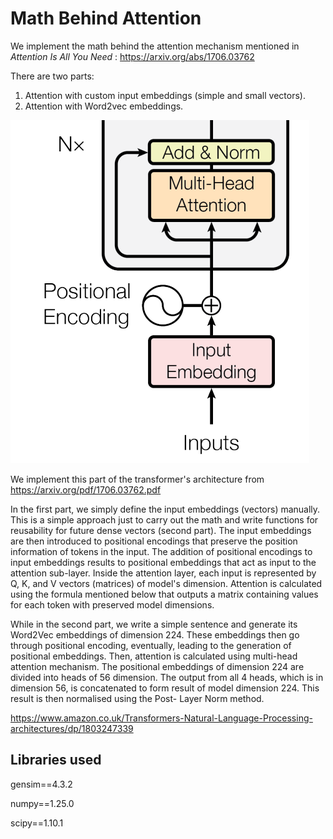 # Math Behind Attention

We implement the math behind the attention mechanism mentioned in *Attention Is All You Need* : https://arxiv.org/abs/1706.03762

There are two parts:

1. Attention with custom input embeddings (simple and small vectors). 
2. Attention with Word2vec embeddings.


![Image](image.png)

We implement this part of the transformer's architecture from https://arxiv.org/pdf/1706.03762.pdf

In the first part, we simply define the input embeddings (vectors) manually. This is a simple approach just to carry out the math and write functions for reusability for future dense vectors (second part). The input embeddings are then introduced to positional encodings that preserve the position information of tokens in the input. The addition of positional encodings to input embeddings results to positional embeddings that act as input to the attention sub-layer. Inside the attention layer, each input is represented by Q, K, and V vectors (matrices) of model's dimension. Attention is calculated using the formula mentioned below that outputs a matrix containing values for each token with preserved model dimensions.

While in the second part, we write a simple sentence and generate its Word2Vec embeddings of dimension 224. These embeddings then go through positional encoding, eventually, leading to the generation of positional embeddings. Then, attention is calculated using multi-head attention mechanism. The positional embeddings of dimension 224 are divided into heads of 56 dimension. The output from all 4 heads, which is in dimension 56, is concatenated to form result of model dimension 224. This result is then normalised using the Post- Layer Norm method.

https://www.amazon.co.uk/Transformers-Natural-Language-Processing-architectures/dp/1803247339

## Libraries used

gensim==4.3.2

numpy==1.25.0

scipy==1.10.1

